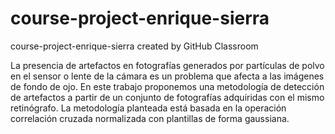 # course-project-enrique-sierra
course-project-enrique-sierra created by GitHub Classroom

La presencia de artefactos en fotografías generados por partículas de polvo en el sensor o lente de la cámara es un problema que afecta a las imágenes de fondo de ojo. En este trabajo proponemos una metodología de detección de artefactos a partir de un conjunto de fotografías adquiridas con el mismo retinógrafo. La metodología planteada está basada en la operación correlación cruzada normalizada con plantillas de forma gaussiana.
